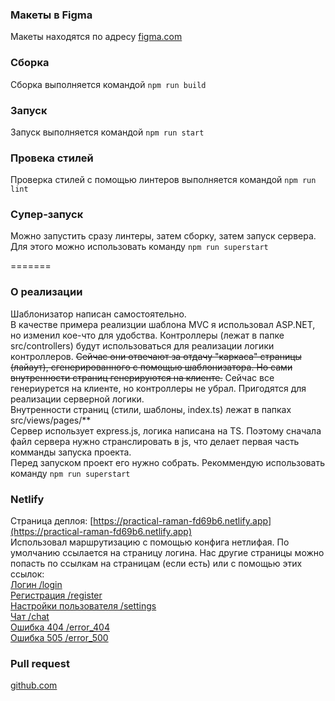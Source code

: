 ### Макеты в Figma
Макеты находятся по адресу [figma.com](https://www.figma.com/file/FgFe7Pvmq0waQkndGPYIRN/Chat?node-id=0%3A1) 

### Сборка
Сборка выполняется командой `npm run build`

### Запуск
Запуск выполняется командой `npm run start`

### Провека стилей
Проверка стилей с помощью линтеров выполняется командой `npm run lint`

### Супер-запуск
Можно запустить сразу линтеры, затем сборку, затем запуск сервера. Для этого можно использовать команду `npm run superstart`

=======
### О реализации
Шаблонизатор написан самостоятельно. \
В качестве примера реализции шаблона MVC я использовал ASP.NET, но изменил кое-что для удобства.
Контроллеры (лежат в папке src/controllers) будут использоваться для реализации логики контроллеров. ~~Сейчас они отвечают за отдачу "каркаса" страницы (лайаут), сгенерированного с помощью шаблонизатора. Но сами внутренности страниц генерируются на клиенте.~~ Сейчас все генериурется на клиенте, но контроллеры не убрал. Пригодятся для реализации серверной логики. \
Внутренности страниц (стили, шаблоны, index.ts) лежат в папках src/views/pages/** \
Сервер использует express.js, логика написана на TS. Поэтому сначала файл сервера нужно странслировать в js, что делает первая часть комманды запуска проекта. \
Перед запуском проект его нужно собрать. Рекоммендую использовать команду `npm run superstart`

### Netlify
Страница деплоя: [https://practical-raman-fd69b6.netlify.app](https://practical-raman-fd69b6.netlify.app) \
Использовал маршрутизацию с помощью конфига нетлифая. По умолчанию ссылается на страницу логина. Нас другие страницы можно попасть по ссылкам на страницам (если есть) или с помощью этих ссылок: \
[Логин /login](https://practical-raman-fd69b6.netlify.app/login) \
[Регистрация /register](https://practical-raman-fd69b6.netlify.app/register) \
[Настройки пользователя /settings](https://practical-raman-fd69b6.netlify.app/settings) \
[Чат /chat](https://practical-raman-fd69b6.netlify.app/chat) \
[Ошибка 404 /error_404](https://practical-raman-fd69b6.netlify.app/error_404) \
[Ошибка 505 /error_500](https://practical-raman-fd69b6.netlify.app/error_500) 

### Pull request
[github.com](https://github.com/radio-goodbye/middle.messenger.praktikum.yandex/pull/2) 